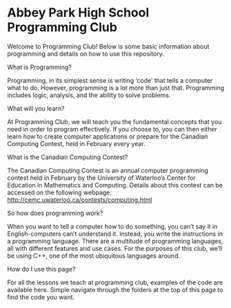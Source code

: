 # Abbey Park High School Programming Club

Welcome to Programming Club! Below is some basic information about programming and details on how to use this repository.

What is Programming?

Programming, in its simplest sense is writing ‘code’ that tells a computer what to do. However, programming is a lot more than just that. Programming includes logic, analysis, and the ability to solve problems.

What will you learn?

At Programming Club, we will teach you the fundamental concepts that you need in order to program effectively. If you choose to, you can then either learn how to create computer applications or prepare for the Canadian Computing Contest, held in February every year.

What is the Canadian Computing Contest?

The Canadian Computing Contest is an annual computer programming contest held in February by the University of Waterloo’s Center for Education in Mathematics and Computing. Details about this contest can be accessed on the following webpage: http://cemc.uwaterloo.ca/contests/computing.html

So how does programming work?

When you want to tell a computer how to do something, you can’t say it in English-computers can’t understand it. Instead, you write the instructions in a programming language. There are a multitude of programming languages, all with different features and use cases. For the purposes of this club, we’ll be using C++, one of the most ubiquitous languages around.

How do I use this page?

For all the lessons we teach at programming club, examples of the code are available here. Simple navigate through the folders at the top of this page to find the code you want.
